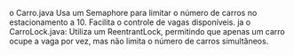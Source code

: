 o Carro.java Usa um Semaphore para limitar o número de carros no estacionamento a 10. Facilita o controle de vagas disponíveis.
ja o CarroLock.java: Utiliza um ReentrantLock, permitindo que apenas um carro ocupe a vaga por vez, mas não limita o número de carros simultâneos.